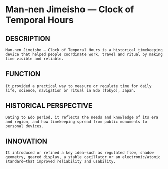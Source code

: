 # Man‑nen Jimeisho — Clock of Temporal Hours

## DESCRIPTION
    Man‑nen Jimeisho — Clock of Temporal Hours is a historical timekeeping device that helped people coordinate work, travel and ritual by making time visible and reliable.

## FUNCTION
    It provided a practical way to measure or regulate time for daily life, science, navigation or ritual in Edo (Tokyo), Japan.

## HISTORICAL PERSPECTIVE
    Dating to Edo period, it reflects the needs and knowledge of its era and region, and how timekeeping spread from public monuments to personal devices.

 ## INNOVATION
    It introduced or refined a key idea—such as regulated flow, shadow geometry, geared display, a stable oscillator or an electronic/atomic standard—that improved reliability and usability.
